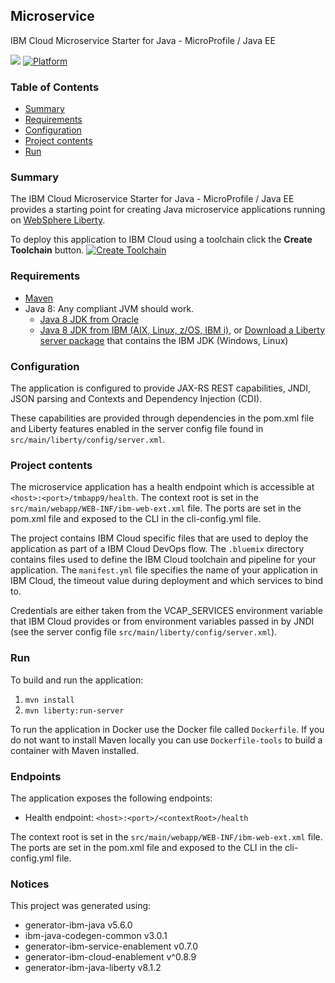 ## Microservice
IBM Cloud Microservice Starter for Java - MicroProfile / Java EE

[![](https://img.shields.io/badge/bluemix-powered-blue.svg)](https://bluemix.net)
[![Platform](https://img.shields.io/badge/platform-java-lightgrey.svg?style=flat)](https://www.ibm.com/developerworks/learn/java/)

### Table of Contents
* [Summary](#summary)
* [Requirements](#requirements)
* [Configuration](#configuration)
* [Project contents](#project-contents)
* [Run](#run)

### Summary

The IBM Cloud Microservice Starter for Java - MicroProfile / Java EE provides a starting point for creating Java microservice applications running on [WebSphere Liberty](https://developer.ibm.com/wasdev/).

To deploy this application to IBM Cloud using a toolchain click the **Create Toolchain** button.
[![Create Toolchain](https://console.ng.bluemix.net/devops/graphics/create_toolchain_button.png)](https://console.ng.bluemix.net/devops/setup/deploy/)

### Requirements
* [Maven](https://maven.apache.org/install.html)
* Java 8: Any compliant JVM should work.
  * [Java 8 JDK from Oracle](http://www.oracle.com/technetwork/java/javase/downloads/index.html)
  * [Java 8 JDK from IBM (AIX, Linux, z/OS, IBM i)](http://www.ibm.com/developerworks/java/jdk/),
    or [Download a Liberty server package](https://developer.ibm.com/assets/wasdev/#filter/assetTypeFilters=PRODUCT)
    that contains the IBM JDK (Windows, Linux)

### Configuration
The application is configured to provide JAX-RS REST capabilities, JNDI, JSON parsing and Contexts and Dependency Injection (CDI).

These capabilities are provided through dependencies in the pom.xml file and Liberty features enabled in the server config file found in `src/main/liberty/config/server.xml`.

### Project contents
The microservice application has a health endpoint which is accessible at `<host>:<port>/tmbapp9/health`. The context root is set in the `src/main/webapp/WEB-INF/ibm-web-ext.xml` file. The ports are set in the pom.xml file and exposed to the CLI in the cli-config.yml file.

The project contains IBM Cloud specific files that are used to deploy the application as part of a IBM Cloud DevOps flow. The `.bluemix` directory contains files used to define the IBM Cloud toolchain and pipeline for your application. The `manifest.yml` file specifies the name of your application in IBM Cloud, the timeout value during deployment and which services to bind to.


Credentials are either taken from the VCAP_SERVICES environment variable that IBM Cloud provides or from environment variables passed in by JNDI (see the server config file `src/main/liberty/config/server.xml`).

### Run

To build and run the application:
1. `mvn install`
1. `mvn liberty:run-server`


To run the application in Docker use the Docker file called `Dockerfile`. If you do not want to install Maven locally you can use `Dockerfile-tools` to build a container with Maven installed.

### Endpoints

The application exposes the following endpoints:
* Health endpoint: `<host>:<port>/<contextRoot>/health`

The context root is set in the `src/main/webapp/WEB-INF/ibm-web-ext.xml` file. The ports are set in the pom.xml file and exposed to the CLI in the cli-config.yml file.

### Notices

This project was generated using:
* generator-ibm-java v5.6.0
* ibm-java-codegen-common v3.0.1
* generator-ibm-service-enablement v0.7.0
* generator-ibm-cloud-enablement v^0.8.9
* generator-ibm-java-liberty v8.1.2
